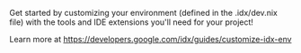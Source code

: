 Get started by customizing your environment (defined in the .idx/dev.nix file) with the tools and IDE extensions you'll need for your project!

Learn more at https://developers.google.com/idx/guides/customize-idx-env



<!-- program
  .command("add <component>")
  .description("Add a single component")
  .action(async (component) => {
    const spinner = ora(`Adding ${component}...`).start();
    
    try {
      const emitter = degit(
        `your-github-username/your-component-repo/components/${component}.tsx`,
        { force: true }
      );
      
      await emitter.clone(`./src/components/your-components/${component}.tsx`);
      spinner.succeed(chalk.green(`${component} added!`));
    } catch (err) {
      spinner.fail(chalk.red(`Component ${component} not found!`));
    }
  }); -->